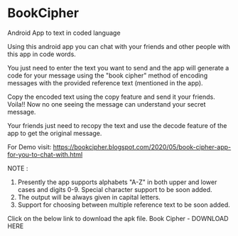 # BookCipher
Android App to text in coded language

Using this android app you can chat with your friends and other people with this app in code words.

You just need to enter the text you want to send and the app will generate a code for your message using the "book cipher" method of encoding messages with the provided reference text (mentioned in the app).

Copy the encoded text using the copy feature and send it your friends. Voila!! Now no one seeing the message can understand your secret message.

Your friends just need to recopy the text and use the decode feature of the app to get the original message.

For Demo visit:
https://bookcipher.blogspot.com/2020/05/book-cipher-app-for-you-to-chat-with.html

NOTE :
1) Presently the app supports alphabets "A-Z" in both upper and lower cases and digits 0-9.
    Special character support to be soon added.
2) The output will be always given in capital letters.
3) Support for choosing between multiple reference text to be soon added.

Click on the below link to download the apk file.
Book Cipher - DOWNLOAD HERE

